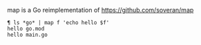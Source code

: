 map is a Go reimplementation of <https://github.com/soveran/map>

    ¶ ls *go* | map f 'echo hello $f'
    hello go.mod
    hello main.go
